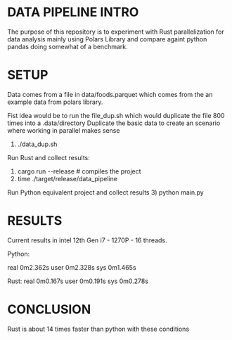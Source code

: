 # DATA PIPELINE INTRO

The purpose of this repository is to experiment with Rust parallelization for data analysis mainly 
using Polars Library and compare againt python pandas doing somewhat of a benchmark.

# SETUP

Data comes from a file in data/foods.parquet which comes from the an example data from polars library.

Fist idea would be to run the file_dup.sh which would duplicate the file 800 times into a .data/directory
Duplicate the basic data to create an scenario where working in parallel makes sense

1) ./data_dup.sh

Run Rust and collect results:
1) cargo run --release  # compiles the project
2) time ./target/release/data_pipeline

Run Python equivalent project and collect results
3) python main.py


# RESULTS

Current results in intel 12th Gen i7 - 1270P - 16 threads.

Python:

real 0m2.362s
user 0m2.328s
sys  0m1.465s

Rust:
real  0m0.167s
user  0m0.191s
sys   0m0.278s

# CONCLUSION

Rust is about 14 times faster than python with these conditions
